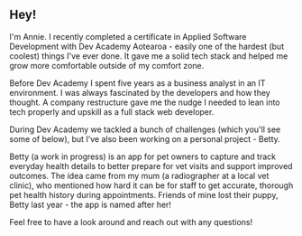 ## Hey!

I'm Annie. I recently completed a certificate in Applied Software Development with Dev Academy Aotearoa - easily one of the hardest (but coolest) things I've ever done. It gave me a solid tech stack and helped me grow more comfortable outside of my comfort zone.

Before Dev Academy I spent five years as a business analyst in an IT environment. I was always fascinated by the developers and how they thought. A company restructure gave me the nudge I needed to lean into tech properly and upskill as a full stack web developer.

During Dev Academy we tackled a bunch of challenges (which you'll see some of below), but I’ve also been working on a personal project - Betty.

Betty (a work in progress) is an app for pet owners to capture and track everyday health details to better prepare for vet visits and support improved outcomes. The idea came from my mum (a radiographer at a local vet clinic), who mentioned how hard it can be for staff to get accurate, thorough pet health history during appointments. Friends of mine lost their puppy, Betty last year - the app is named after her!

Feel free to have a look around and reach out with any questions!

<!--
**anniemoffatt/anniemoffatt** is a ✨ _special_ ✨ repository because its `README.md` (this file) appears on your GitHub profile.

Here are some ideas to get you started:

- 🔭 I’m currently working on ...
- 🌱 I’m currently learning ...
- 👯 I’m looking to collaborate on ...
- 🤔 I’m looking for help with ...
- 💬 Ask me about ...
- 📫 How to reach me: ...
- 😄 Pronouns: ...
- ⚡ Fun fact: ...
-->
